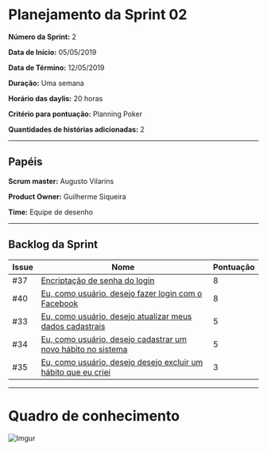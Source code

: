 # Planejamento da Sprint 02

**Número da Sprint:** 2

**Data de Início:** 05/05/2019

**Data de Término:** 12/05/2019

**Duração:** Uma semana

**Horário das daylis:** 20 horas

**Critério para pontuação:** Planning Poker

**Quantidades de histórias adicionadas:** 2

----

## Papéis

**Scrum master:** Augusto Vilarins

**Product Owner:** Guilherme Siqueira

**Time:** Equipe de desenho

----

## Backlog da Sprint

|Issue|Nome|Pontuação|
|-----|----|-----|
|#37|[Encriptação de senha do login](https://github.com/conosco/conosco-api/issues/37)| 8 |
|#40|[Eu, como usuário, desejo fazer login com o Facebook](https://github.com/conosco/conosco-api/issues/40)| 8 |
|#33|[Eu, como usuário, desejo atualizar meus dados cadastrais ](https://github.com/conosco/conosco-api/issues/33)| 5 |
|#34|[ Eu, como usuário, desejo cadastrar um novo hábito no sistema](https://github.com/conosco/conosco-api/issues/34)| 5 |
|#35|[ Eu, como usuário, desejo desejo excluir um hábito que eu criei](https://github.com/conosco/conosco-api/issues/35)|3|
----

# Quadro de conhecimento

![Imgur](https://i.imgur.com/wPabFFC.png)
